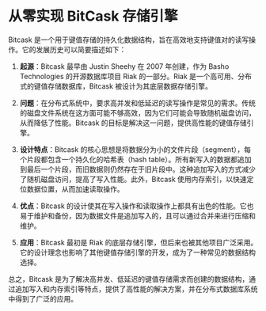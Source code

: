 # 从零实现 BitCask 存储引擎

Bitcask 是一个用于键值存储的持久化数据结构，旨在高效地支持键值对的读写操作。它的发展历史可以简要描述如下：

1. **起源**：Bitcask 最早由 Justin Sheehy 在 2007 年创建，作为 Basho Technologies 的开源数据库项目 Riak 的一部分。Riak 是一个高可用、分布式的键值存储数据库，Bitcask 被设计为其底层数据存储引擎。

2. **问题**：在分布式系统中，要求高并发和低延迟的读写操作是常见的需求。传统的磁盘文件系统在这方面可能不够高效，因为它们可能会导致随机磁盘访问，从而降低了性能。Bitcask 的目标是解决这一问题，提供高性能的键值存储引擎。

3. **设计特点**：Bitcask 的核心思想是将数据分为小的文件片段（segment），每个片段都包含一个持久化的哈希表（hash table）。所有新写入的数据都追加到最后一个片段，而旧数据则仍然存在于旧片段中。这种追加写入的方式减少了随机磁盘访问，提高了写入性能。此外，Bitcask 使用内存索引，以快速定位数据位置，从而加速读取操作。

4. **优点**：Bitcask 的设计使其在写入操作和读取操作上都具有出色的性能。它也易于维护和备份，因为数据文件是追加写入的，且可以通过合并来进行压缩和维护。

5. **应用**：Bitcask 最初是 Riak 的底层存储引擎，但后来也被其他项目广泛采用。它的设计理念也影响了其他键值存储引擎的开发，成为了一种常见的数据结构选择。

总之，Bitcask 是为了解决高并发、低延迟的键值存储需求而创建的数据结构，通过追加写入和内存索引等特点，提供了高性能的解决方案，并在分布式数据库系统中得到了广泛的应用。
